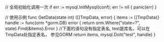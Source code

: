
// 全局初始化调用一次
if err := mysql.InitMysql(conf); err != nil {
    panic(err)
}

// 使用示例
func GetData(state int) ([]TmpData, error) {
    items := []TmpData{}
    handle := func(orm *gorm.DB) error {
        return orm.Where("state=?", state).Find(&items).Error
    }
    //下面的语句没有指定表名, test是库名，可以在TmpData处指定表名， 参见GORM
    return items, mysql.Doit("test", handle)
}

